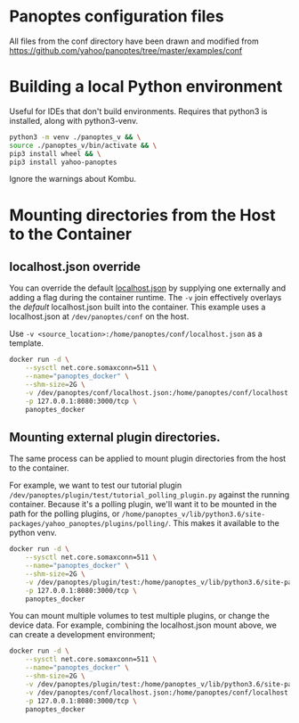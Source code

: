 Panoptes configuration files
============================

All files from the conf directory have been drawn and modified from
https://github.com/yahoo/panoptes/tree/master/examples/conf

# Building a local Python environment

Useful for IDEs that don't build environments.  Requires that python3 is installed, along with python3-venv.

```bash
python3 -m venv ./panoptes_v && \
source ./panoptes_v/bin/activate && \
pip3 install wheel && \
pip3 install yahoo-panoptes
```

Ignore the warnings about Kombu.

# Mounting directories from the Host to the Container

## localhost.json override

You can override the default [localhost.json](resources/panoptes/localhost.json) by supplying one externally and adding 
a flag during the container runtime. The `-v` join effectively overlays the *default* localhost.json built into the 
container.  This example uses a localhost.json at `/dev/panoptes/conf` on the host.

Use `-v <source_location>:/home/panoptes/conf/localhost.json` as a template.

```bash
docker run -d \
    --sysctl net.core.somaxconn=511 \
    --name="panoptes_docker" \
    --shm-size=2G \
    -v /dev/panoptes/conf/localhost.json:/home/panoptes/conf/localhost.json \
    -p 127.0.0.1:8080:3000/tcp \
    panoptes_docker
```

## Mounting external plugin directories.

The same process can be applied to mount plugin directories from the host to the container.

For example, we want to test our tutorial plugin `/dev/panoptes/plugin/test/tutorial_polling_plugin.py` against the 
running container.  Because it's a polling plugin, we'll want it to be mounted in the path for the polling plugins, or 
`/home/panoptes_v/lib/python3.6/site-packages/yahoo_panoptes/plugins/polling/`.  This makes it available to the python 
venv.

```bash
docker run -d \
    --sysctl net.core.somaxconn=511 \
    --name="panoptes_docker" \
    --shm-size=2G \
    -v /dev/panoptes/plugin/test:/home/panoptes_v/lib/python3.6/site-packages/yahoo_panoptes/plugins/polling/test \
    -p 127.0.0.1:8080:3000/tcp \
    panoptes_docker
```

You can mount multiple volumes to test multiple plugins, or change the device data.  For example, combining the 
localhost.json mount above, we can create a development environment;

```bash
docker run -d \
    --sysctl net.core.somaxconn=511 \
    --name="panoptes_docker" \
    --shm-size=2G \
    -v /dev/panoptes/plugin/test:/home/panoptes_v/lib/python3.6/site-packages/yahoo_panoptes/plugins/polling/test \
    -v /dev/panoptes/conf/localhost.json:/home/panoptes/conf/localhost.json \
    -p 127.0.0.1:8080:3000/tcp \
    panoptes_docker
```

